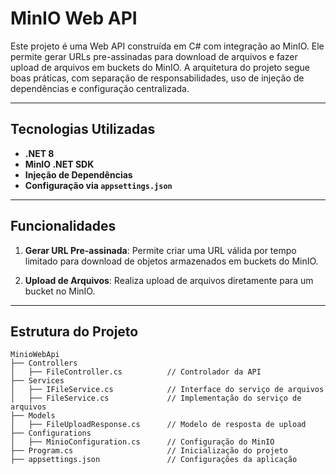 # MinIO Web API

Este projeto é uma Web API construída em C# com integração ao MinIO. Ele permite gerar URLs pre-assinadas para download de arquivos e fazer upload de arquivos em buckets do MinIO. A arquitetura do projeto segue boas práticas, com separação de responsabilidades, uso de injeção de dependências e configuração centralizada.

---

## Tecnologias Utilizadas

- **.NET 8**
- **MinIO .NET SDK**
- **Injeção de Dependências**
- **Configuração via `appsettings.json`**

---

## Funcionalidades

1. **Gerar URL Pre-assinada**:
   Permite criar uma URL válida por tempo limitado para download de objetos armazenados em buckets do MinIO.

2. **Upload de Arquivos**:
   Realiza upload de arquivos diretamente para um bucket no MinIO.

---

## Estrutura do Projeto

```plaintext
MinioWebApi
├── Controllers
│   ├── FileController.cs          // Controlador da API
├── Services
│   ├── IFileService.cs            // Interface do serviço de arquivos
│   ├── FileService.cs             // Implementação do serviço de arquivos
├── Models
│   ├── FileUploadResponse.cs      // Modelo de resposta de upload
├── Configurations
│   ├── MinioConfiguration.cs      // Configuração do MinIO
├── Program.cs                     // Inicialização do projeto
├── appsettings.json               // Configurações da aplicação
